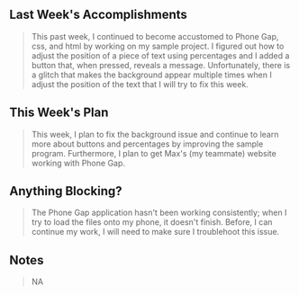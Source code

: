 ## Last Week's Accomplishments

> This past week, I continued to become accustomed to Phone Gap, css, and html by working on my sample project. I figured out how to adjust the position of a piece of text using
percentages and I added a button that, when pressed, reveals a message. Unfortunately, there is a glitch that makes the background appear multiple times when I adjust the position of the text that I will try to fix this week. 

## This Week's Plan

> This week, I plan to fix the background issue and continue to learn more about buttons and percentages by improving the sample program. Furthermore, I plan to get Max's (my teammate) website working with Phone Gap. 



## Anything Blocking?

> The Phone Gap application hasn't been working consistently; when I try to load the files onto my phone, it doesn't finish. Before, I can continue my work, I will need to make sure I troublehoot this issue. 


## Notes

> NA